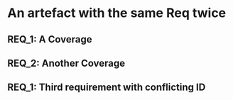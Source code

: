 
An artefact with the same Req twice
==================

## REQ_1: A Coverage

## REQ_2: Another Coverage


## REQ_1: Third requirement with conflicting ID

